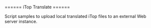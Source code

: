 ====== iTop Translate ======

Script samples to upload local translated iTop files to an external Web server instance.
